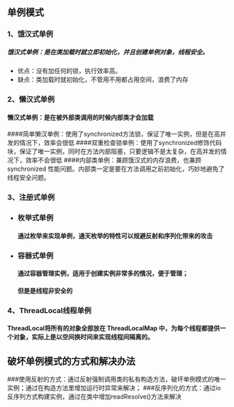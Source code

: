 ## 单例模式

### 1、饿汉式单例
   ##### 饿汉式单例：是在类加载时就立即初始化，并且创建单例对象，线程安全。
   - 优点：没有加任何的锁，执行效率高。
   - 缺点：类加载时就初始化，不管用不用都占用空间，浪费了内存
   
### 2、懒汉式单例
   #### 懒汉式单例：是在被外部类调用的时候内部类才会加载
   ####简单懒汉单例：使用了synchronized方法锁，保证了唯一实例，但是在高并发的情况下，效率会很低
   ####双重检查锁单例：使用了synchronized修饰代码块，保证了唯一实例，同时在方法内部阻塞，只要逻辑不是太复杂，在高并发的情况下，效率不会很低
   ####内部类单例：兼顾饿汉式的内存浪费，也兼顾 synchronized 性能问题。内部类一定是要在方法调用之前初始化，巧妙地避免了线程安全问题。

### 3、注册式单例
   - ### 枚举式单例
       #### 通过枚举来实现单例，通天枚举的特性可以规避反射和序列化带来的攻击
   - ### 容器式单例
       #### 通过容器管理实例，适用于创建实例非常多的情况，便于管理；
       #### 但是是线程非安全的
       
### 4、ThreadLocal线程单例
   #### ThreadLocal将所有的对象全部放在 ThreadLocalMap 中，为每个线程都提供一个对象，实际上是以空间换时间来实现线程间隔离的。
       
       
   
   
## 破坏单例模式的方式和解决办法
   ###使用反射的方式：通过反射强制调用类的私有构造方法，破坏单例模式的唯一实例；通过在构造方法里增加运行时异常来解决；
   ###反序列化的方式：通过io反序列方式构建实例，通过在类中增加readResolve()方法来解决
   